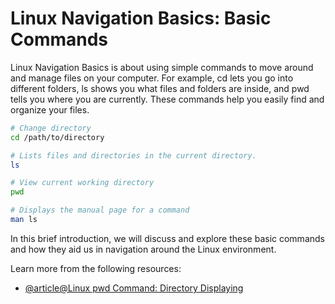 # Linux Navigation Basics: Basic Commands

Linux Navigation Basics is about using simple commands to move around and manage files on your computer. For example, cd lets you go into different folders, ls shows you what files and folders are inside, and pwd tells you where you are currently. These commands help you easily find and organize your files.

```bash
# Change directory
cd /path/to/directory  

# Lists files and directories in the current directory.
ls  

# View current working directory
pwd  

# Displays the manual page for a command
man ls
```

In this brief introduction, we will discuss and explore these basic commands and how they aid us in navigation around the Linux environment.

Learn more from the following resources:

- [@article@Linux pwd Command: Directory Displaying](https://labex.io/tutorials/linux-file-and-directory-operations-17997)

